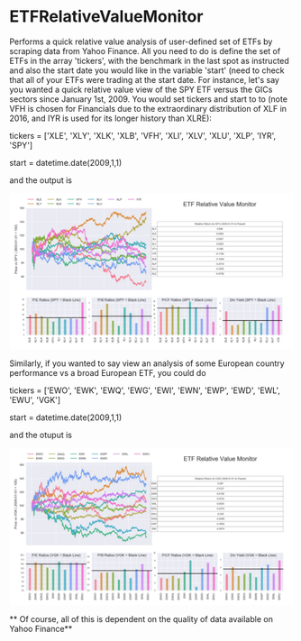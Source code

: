 # ETFRelativeValueMonitor
Performs a quick relative value analysis of user-defined set of ETFs by scraping data from Yahoo Finance. All you need to do is define the set of ETFs in the array 'tickers', with the benchmark in the last spot as instructed and also the start date you would like in the variable 'start' (need to check that all of your ETFs were trading at the start date. For instance, let's say you wanted a quick relative value view of the SPY ETF versus the GICs sectors since January 1st, 2009. You would set tickers and start to to (note VFH is chosen for Financials due to the extraordinary distribution of XLF in 2016, and IYR is used for its longer history than XLRE):

tickers = ['XLE', 'XLY', 'XLK', 'XLB', 'VFH', 'XLI', 'XLV', 'XLU', 'XLP', 'IYR', 'SPY']

start = datetime.date(2009,1,1)

and the output is

![Screenshot1](https://github.com/ZackPolaski/ETFRelativeValueMonitor/blob/master/ETFval1.JPG)

Similarly, if you wanted to say view an analysis of some European country performance vs a broad European ETF, you could do

tickers = ['EWO', 'EWK', 'EWQ', 'EWG', 'EWI', 'EWN', 'EWP', 'EWD', 'EWL', 'EWU', 'VGK']

start = datetime.date(2009,1,1)

and the otuput is


![Screenshot2](https://github.com/ZackPolaski/ETFRelativeValueMonitor/blob/master/ETFval2.JPG)

** Of course, all of this is dependent on the quality of data available on Yahoo Finance**




